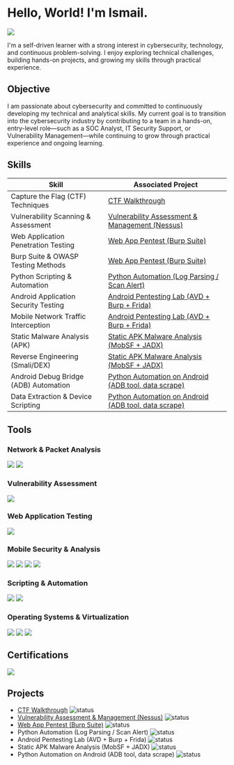 # Hello, World! I'm Ismail.
<a href="https://www.linkedin.com/in/mochamad-ismail-mattawang/"><img src="https://img.shields.io/badge/-LinkedIn-0072b1?&style=for-the-badge&logo=linkedin&logoColor=white" /></a>


I'm a self-driven learner with a strong interest in cybersecurity, technology, and continuous problem-solving. I enjoy exploring technical challenges, building hands-on projects, and growing my skills through practical experience.

## Objective

I am passionate about cybersecurity and committed to continuously developing my technical and analytical skills. My current goal is to transition into the cybersecurity industry by contributing to a team in a hands-on, entry-level role—such as a SOC Analyst, IT Security Support, or Vulnerability Management—while continuing to grow through practical experience and ongoing learning.


## Skills

| Skill                                         | Associated Project         |
|-----------------------------------------------|----------------------------|
| Capture the Flag (CTF) Techniques          | <a href="https://www.youtube.com/@Recoon1337">CTF Walkthrough</a>|
| Vulnerability Scanning & Assessment | <a href="https://github.com/ismailmattawang/Vulnerability-Assessment-and-Management-with-Nessus/tree/main">Vulnerability Assessment & Management (Nessus)</a>|
| Web Application Penetration Testing      | <a href="https://github.com/ismailmattawang/Web-App-Pentest-with-Burp-Suite/tree/main">Web App Pentest (Burp Suite)</a>|
| Burp Suite & OWASP Testing Methods                  | <a href="https://github.com/ismailmattawang/Web-App-Pentest-with-Burp-Suite/tree/main">Web App Pentest (Burp Suite)</a>|
| Python Scripting & Automation | <a href="https://www.youtube.com/@Recoon1337">Python Automation (Log Parsing / Scan Alert)</a>|
| Android Application Security Testing          | <a href="https://www.youtube.com/@Recoon1337">Android Pentesting Lab (AVD + Burp + Frida)</a>|
| Mobile Network Traffic Interception          | <a href="https://www.youtube.com/@Recoon1337">Android Pentesting Lab (AVD + Burp + Frida)</a>|
| Static Malware Analysis (APK)         | <a href="https://www.youtube.com/@Recoon1337">Static APK Malware Analysis (MobSF + JADX)</a>|
| Reverse Engineering (Smali/DEX)          | <a href="https://www.youtube.com/@Recoon1337">Static APK Malware Analysis (MobSF + JADX)</a>|
| Android Debug Bridge (ADB) Automation          | <a href="https://www.youtube.com/@Recoon1337">Python Automation on Android (ADB tool, data scrape)</a>|
| Data Extraction & Device Scripting          | <a href="https://www.youtube.com/@Recoon1337">Python Automation on Android (ADB tool, data scrape)</a>|

## Tools

### Network & Packet Analysis
<div>
    <img src="https://img.shields.io/badge/-Wireshark-1679A7?&style=for-the-badge&logo=Wireshark&logoColor=white" /> <img src="https://img.shields.io/badge/-Nmap-4183C4?&style=for-the-badge&logo=Nmap&logoColor=white" />
</div>

### Vulnerability Assessment
<div>
   <img src="https://img.shields.io/badge/-Nessus-1F7BB6?&style=for-the-badge&logo=Tenable&logoColor=white" /> 
</div>

### Web Application Testing
<div>
   <img src="https://img.shields.io/badge/-Burp_Suite-FF6600?&style=for-the-badge&logo=PortSwigger&logoColor=white" />
</div>

### Mobile Security & Analysis
<div>
   <img src="https://img.shields.io/badge/-Frida-563D7C?&style=for-the-badge&logo=Frida&logoColor=white" /> <img src="https://img.shields.io/badge/-MobSF-4E9A06?&style=for-the-badge&logo=Android&logoColor=white" /> <img src="https://img.shields.io/badge/-JADX-2E3440?&style=for-the-badge&logo=Java&logoColor=white" /> <img src="https://img.shields.io/badge/-ADB-1C1C1C?&style=for-the-badge&logo=Android&logoColor=white" />
</div>

### Scripting & Automation
<div>
   <img src="https://img.shields.io/badge/-Python-3776AB?&style=for-the-badge&logo=Python&logoColor=white" /> <img src="https://img.shields.io/badge/-Bash-4EAA25?&style=for-the-badge&logo=GNU-Bash&logoColor=white" />
</div>

### Operating Systems & Virtualization
<div>
    <img src="https://img.shields.io/badge/-Linux-FCC624?&style=for-the-badge&logo=Linux&logoColor=black" />
    <img src="https://img.shields.io/badge/-Kali_Linux-268BEE?&style=for-the-badge&logo=Kali-Linux&logoColor=white" />
    <img src="https://img.shields.io/badge/-VMware-607078?&style=for-the-badge&logo=VMware&logoColor=white" />
</div>

## Certifications
<div>
<img src="https://img.shields.io/badge/-Security%2B-FF0000?&style=for-the-badge&logo=CompTIA&logoColor=white" />
</div>

## Projects
- <a href="https://www.youtube.com/@Recoon1337">CTF Walkthrough</a> ![status](https://img.shields.io/badge/status-done-brightgreen)
- <a href="https://github.com/ismailmattawang/Vulnerability-Assessment-and-Management-with-Nessus/tree/main">Vulnerability Assessment & Management (Nessus)</a> ![status](https://img.shields.io/badge/status-done-brightgreen)
- <a href="https://github.com/ismailmattawang/Web-App-Pentest-with-Burp-Suite/tree/main">Web App Pentest (Burp Suite)</a> ![status](https://img.shields.io/badge/status-done-brightgreen)
- Python Automation (Log Parsing / Scan Alert) ![status](https://img.shields.io/badge/status-processing-orange)
- Android Pentesting Lab (AVD + Burp + Frida) ![status](https://img.shields.io/badge/status-not%20started-lightgrey)
- Static APK Malware Analysis (MobSF + JADX) ![status](https://img.shields.io/badge/status-not%20started-lightgrey)
- Python Automation on Android (ADB tool, data scrape) ![status](https://img.shields.io/badge/status-not%20started-lightgrey)

<!--
**ismailmattawang/ismailmattawang** is a ✨ _special_ ✨ repository because its `README.md` (this file) appears on your GitHub profile.

Here are some ideas to get you started:

- 🔭 I’m currently working on ...
- 🌱 I’m currently learning ...
- 👯 I’m looking to collaborate on ...
- 🤔 I’m looking for help with ...
- 💬 Ask me about ...
- 📫 How to reach me: ...
- 😄 Pronouns: ...
- ⚡ Fun fact: ...
-->
